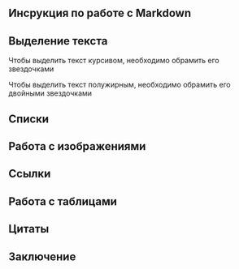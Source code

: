 ## Инсрукция по работе с Markdown

## Выделение текста
Чтобы выделить текст курсивом, необходимо обрамить его звездочками

Чтобы выделить текст полужирным, необходимо обрамить его двойными звездочками
## Списки

## Работа с изображениями

## Ссылки

## Работа с таблицами

## Цитаты

## Заключение